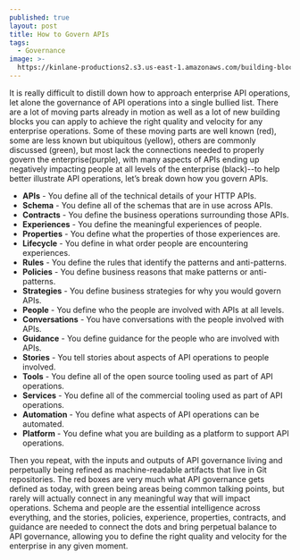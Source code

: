```yaml
---
published: true
layout: post
title: How to Govern APIs
tags:
  - Governance
image: >-
  https://kinlane-productions2.s3.us-east-1.amazonaws.com/building-blocks-flow.jpg
---
```

It is really difficult to distill down how to approach enterprise API operations, let alone the governance of API operations into a single bullied list. There are a lot of moving parts already in motion as well as a lot of new building blocks you can apply to achieve the right quality and velocity for any enterprise operations. Some of these moving parts are well known (red), some are less known but ubiquitous (yellow), others are commonly discussed (green), but most lack the connections needed to properly govern the enterprise(purple), with many aspects of APIs ending up negatively impacting people at all levels of the enterprise (black)--to help better illustrate API operations, let’s break down how you govern APIs.

- **APIs** - You define all of the technical details of your HTTP APIs.
- **Schema** - You define all of the schemas that are in use across APIs.
- **Contracts** - You define the business operations surrounding those APIs.
- **Experiences** - You define the meaningful experiences of people.
- **Properties** - You define what the properties of those experiences are.
- **Lifecycle** - You define in what order people are encountering experiences.
- **Rules** - You define the rules that identify the patterns and anti-patterns.
- **Policies** - You define  business reasons that make patterns or anti-patterns.
- **Strategies** - You define business strategies for why you would govern APIs.
- **People** - You define who the people are involved with APIs at all levels.
- **Conversations** - You have conversations with the people involved with APIs.
- **Guidance** - You define guidance for the people who are involved with APIs.
- **Stories** - You tell stories about aspects of API operations to people involved.
- **Tools** - You define all of the open source tooling used as part of API operations.
- **Services** - You define all of the commercial tooling used as part of API operations.
- **Automation** - You define what aspects of API operations can be automated.
- **Platform** - You define what you are building as a platform to support API operations.

Then you repeat, with the inputs and outputs of API governance living and perpetually being refined as machine-readable artifacts that live in Git repositories. The red boxes are very much what API governance gets defined as today, with green being areas being common talking points, but rarely will actually connect in any meaningful way that will impact operations. Schema and people are the essential intelligence across everything, and the stories, policies, experience, properties, contracts, and guidance are needed to connect the dots and bring perpetual balance to API governance, allowing you to define the right quality and velocity for the enterprise in any given moment.

